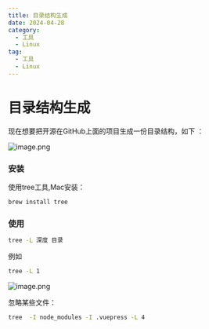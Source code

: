 ```yaml
---
title: 目录结构生成
date: 2024-04-28
category:
  - 工具
  - Linux
tag:
  - 工具
  - Linux
---
```

# 目录结构生成

现在想要把开源在GitHub上面的项目生成一份目录结构，如下 ：

![image.png](https://s2.loli.net/2024/04/28/DF9eNdWqwlYp372.webp)

### 安装

使用tree工具,Mac安装：
```sh
brew install tree
```


### 使用

```sh
tree -L 深度 目录 
```

例如
```sh
tree -L 1
```

![image.png](https://s2.loli.net/2024/04/28/hx2FAVQbyTO6mDX.webp)


忽略某些文件：
```sh
tree  -I node_modules -I .vuepress -L 4
```